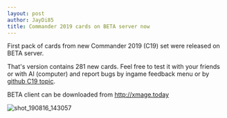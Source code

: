 ```yaml
---
layout: post
author: JayDi85
title: Commander 2019 cards on BETA server now
---
```

First pack of cards from new Commander 2019 (C19) set were released on BETA server.

That's version contains 281 new cards. Feel free to test it with your friends or with AI (computer)
and report bugs by ingame feedback menu or
by <a href="https://github.com/magefree/mage/issues/5923">github C19 topic</a>.

BETA client can be downloaded from <a href="http://xmage.today">http://xmage.today</a>

![shot_190816_143057](https://user-images.githubusercontent.com/8344157/63161984-82fc9580-c032-11e9-933d-ac217a0096f3.png)